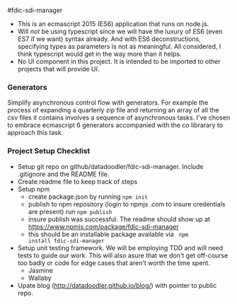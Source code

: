 #fdic-sdi-manager

* This is an ecmascript 2015 (ES6) application that runs on node.js.
* Will *not* be using typescript since we will have the luxury of ES6 (even ES7 if we want) syntax already. And with ES6 deconstructions, specifying types as parameters is not as meaningful. All considered, I think typescript would get in the way more than it helps.
* No UI component in this project. It is intended to be imported to other projects that will provide UI.

### Generators

Simplify asynchronous control flow with generators. For example the process of expanding a quarterly zip file and returning an array of all the csv files it contains involves a sequence of asynchronous tasks. I've chosen to embrace ecmascript 6 generators accompanied with the co librarary to approach this task.


### Project Setup Checklist

* Setup git repo on github/datadoodler/fdic-sdi-manager. Include .gitignore and the README file.
* Create readme file to keep track of steps
* Setup npm
    * create package.json by running <code>npm init</code>
    * publish to npm repository (login to npmjs .com to insure credentials are present) run <code>npm publish</code>
    * insure publish was successful. The readme should show up at https://www.npmjs.com/package/fdic-sdi-manager
    * this should be an installable package available via <code> npm install fdic-sdi-manager</code>
* Setup unit testing framework. We will be employing TDD and will need tests to guide our work. This will also asure that we don't get off-course too badly or code for edge cases that aren't worth the time spent.
    * Jasmine
    * Wallaby
* Upate blog (http://datadoodler.github.io/blog/) with pointer to public repo.